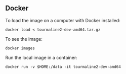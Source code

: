 ## Docker

To load the image on a computer with Docker installed:

```
docker load < tourmaline2-dev-amd64.tar.gz 
```

To see the image:

```
docker images
```

Run the local image in a container:

```
docker run -v $HOME:/data -it tourmaline2-dev-amd64
```

## 